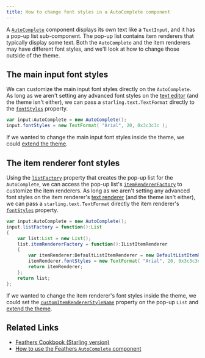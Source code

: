 ```yaml
---
title: How to change font styles in a AutoComplete component
---
```


A [`AutoComplete`](../auto-complete.html) component displays its own text like a `TextInput`, and it has a pop-up list sub-component. The pop-up list contains item renderers that typically display some text. Both the `AutoComplete` and the item renderers may have different font styles, and we'll look at how to change those outside of the theme.

## The main input font styles

We can customize the main input font styles directly on the `AutoComplete`. As long as we aren't setting any advanced font styles on the [text editor](../text-editors.html) (and the theme isn't either), we can pass a `starling.text.TextFormat` directly to the [`fontStyles`](/api-reference/feathers/controls/TextInput.html#fontStyles) property.

```actionscript
var input:AutoComplete = new AutoComplete();
input.fontStyles = new TextFormat( "Arial", 20, 0x3c3c3c );
```

If we wanted to change the main input font styles inside the theme, we could [extend the theme](../extending-themes.html).

## The item renderer font styles

Using the [`listFactory`](/api-reference/feathers/controls/AutoComplete.html#listFactory) property that creates the pop-up list for the `AutoComplete`, we can access the pop-up list's [`itemRendererFactory`](/api-reference/feathers/controls/List.html#itemRendererFactory) to customize the item renderers. As long as we aren't setting any advanced font styles on the item renderer's [text renderer](../text-renderers.html) (and the theme isn't either), we can pass a `starling.text.TextFormat` directly the item renderer's [`fontStyles`](/api-reference/feathers/controls/Button.html#fontStyles) property.

```actionscript
var input:AutoComplete = new AutoComplete();
input.listFactory = function():List
{
	var list:List = new List();
	list.itemRendererFactory = function():IListItemRenderer
	{
		var itemRenderer:DefaultListItemRenderer = new DefaultListItemRenderer();
		itemRenderer.fontStyles = new TextFormat( "Arial", 20, 0x3c3c3c );
		return itemRenderer;
	};
	return list;
};
```

If we wanted to change the item renderer's font styles inside the theme, we could set the [`customItemRendererStyleName`](/api-reference/feathers/controls/List.html#customItemRendererStyleName) property on the pop-up `List` and [extend the theme](../extending-themes.html).

## Related Links

- [Feathers Cookbook (Starling version)](./index.md)
- [How to use the Feathers `AutoComplete` component](../auto-complete.html)
